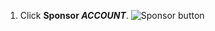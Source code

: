 1. Click **Sponsor _ACCOUNT_**.
   ![Sponsor button](/assets/images/help/sponsors/sponsor-developer-button.png)
